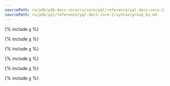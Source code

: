 ```yaml
---
sourcePath: ru/ydb/ydb-docs-core/ru/core/yql/reference/yql-docs-core-2/syntax/group_by.md
sourcePath: ru/ydb/yql/reference/yql-docs-core-2/syntax/group_by.md
---
```



{% include [x](_includes/group_by/general.md) %}

{% include [x](_includes/group_by/session_window.md) %}


  {% include [x](_includes/group_by/rollup_cube_sets.md) %}

{% include [x](_includes/group_by/distinct.md) %}

{% include [x](_includes/group_by/compact.md) %}

{% include [x](_includes/group_by/having.md) %}


